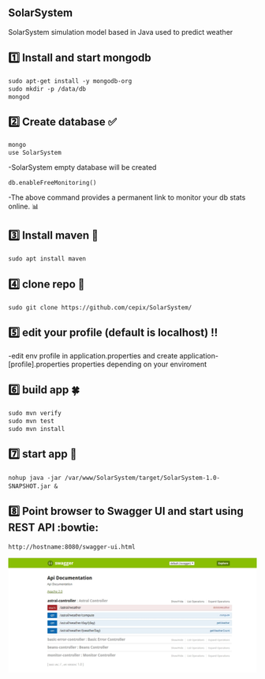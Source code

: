 ## SolarSystem
SolarSystem simulation model based in Java used to predict weather

## :one: Install and start mongodb
```
sudo apt-get install -y mongodb-org
sudo mkdir -p /data/db
mongod
```

## :two: Create database :white_check_mark:

```
mongo
use SolarSystem
```
-SolarSystem empty database will be created
```
db.enableFreeMonitoring()
```
-The above command provides a permanent link to monitor your db stats online. :bar_chart:

## :three: Install maven :wrench:
`sudo apt install maven`

## :four: clone repo :page_facing_up:
`sudo git clone https://github.com/cepix/SolarSystem/`

## :five: edit your profile (default is localhost) :bangbang:
-edit env profile in application.properties and create application-[profile].properties properties depending on your enviroment

## :six: build app :four_leaf_clover:
```
sudo mvn verify
sudo mvn test
sudo mvn install
```

## :seven: start app :rocket:
`nohup java -jar /var/www/SolarSystem/target/SolarSystem-1.0-SNAPSHOT.jar &`

## :eight: Point browser to Swagger UI and start using REST API :bowtie:
`http://hostname:8080/swagger-ui.html`

![alt text](https://github.com/cepix/SolarSystem/blob/master/solarsystem%20swagger.jpg)

